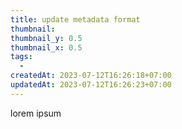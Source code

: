 ```yaml
---
title: update metadata format
thumbnail: 
thumbnail_y: 0.5
thumbnail_x: 0.5
tags:
  - 
createdAt: 2023-07-12T16:26:18+07:00
updatedAt: 2023-07-12T16:26:23+07:00
---
```


lorem ipsum